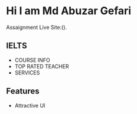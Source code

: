 # Hi I am Md Abuzar Gefari
Assaignment Live Site:().





## IELTS

- COURSE INFO
- TOP RATED TEACHER
- SERVICES

## Features
- Attractive UI
